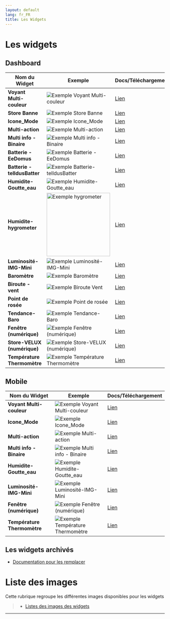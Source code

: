 ```yaml
---
layout: default
lang: fr_FR
title: Les Widgets
---
```


# Les widgets

## Dashboard

| Nom du Widget                | Exemple                                                                                            | Docs/Téléchargement                               |
| ---------------------------- | -------------------------------------------------------------------------------------------------- | ------------------------------------------------- |
| **Voyant Multi-couleur**     | <img src="../{{site.img}}/exemple/d/voyant_multicouleur.png" alt="Exemple Voyant Multi-couleur" /> | <a href="./WIDGET_d_VoyantMulticouleur">Lien</a>  |
| **Store Banne**              | <img src="../{{site.img}}/exemple/d/store_banne.png" alt="Exemple Store Banne" />                  | <a href="./WIDGET_d_Store_banne">Lien</a>         |
| **Icone_Mode**               | <img src="../{{site.img}}/exemple/d/icone_mode.png" alt="Exemple Icone_Mode" />                    | <a href="./WIDGET_d_Icon_Mode">Lien</a>           |
| **Multi-action**             | <img src="../{{site.img}}/exemple/d/multi_action.png" alt="Exemple Multi-action" />                | <a href="./WIDGET_d_Multi_action_Defaut">Lien</a> |
| **Multi info - Binaire**     | <img src="../{{site.img}}/exemple/d/multi_binaire.png" alt="Exemple Multi info - Binaire" />       | <a href="./WIDGET_d_Multi_info_Binaire">Lien</a>  |
| **Batterie - EeDomus**       | <img src="../{{site.img}}/exemple/d/bat_eedomus.png" alt="Exemple Batterie - EeDomus" />           | <a href="./WIDGET_d_Bat_EeDomus">Lien</a>         |
| **Batterie - telldusBatter** | <img src="../{{site.img}}/exemple/d/bat_telldusbatter.png" alt="Exemple Batterie-telldusBatter" /> | <a href="./WIDGET_d_Bat_telldusBattery">Lien</a>  |
| **Humidite-Goutte_eau**      | <img src="../{{site.img}}/exemple/d/humidite_goutte_eau.png" alt="Exemple Humidite-Goutte_eau" />  | <a href="./WIDGET_d_Humidite_Goutte_eau">Lien</a> |
| **Humidite-hygrometer**      | <img src="../{{site.img}}/exemple/d/hygrometer.png" width="200" alt="Exemple hygrometer" />        | <a href="./WIDGET_d_hygrometer">Lien</a>          |
| **Luminosité-IMG-Mini**      | <img src="../{{site.img}}/exemple/d/lumi.png" alt="Exemple Luminosité-IMG-Mini" />                 | <a href="./WIDGET_d_Lum_IMG_mini">Lien</a>        |
| **Baromètre**                | <img src="../{{site.img}}/exemple/d/baro.png" alt="Exemple Baromètre" />                           | <a href="./WIDGET_d_baro">Lien</a>                |
| **Biroute - vent**           | <img src="../{{site.img}}/exemple/d/biroute.png" alt="Exemple Biroute Vent" />                     | <a href="./WIDGET_d_biroute">Lien</a>             |
| **Point de rosée**           | <img src="../{{site.img}}/exemple/d/rosee.png" alt="Exemple Point de rosée" />                     | <a href="./WIDGET_d_rosee">Lien</a>               |
| **Tendance-Baro**            | <img src="../{{site.img}}/exemple/d/tendance.png" alt="Exemple Tendance-Baro" />                   | <a href="./WIDGET_d_tendance">Lien</a>            |
| **Fenêtre (numérique)**      | <img src="../{{site.img}}/exemple/d/fenetre.png" alt="Exemple Fenêtre (numérique)" />              | <a href="./WIDGET_d_fenetre">Lien</a>             |
| **Store-VELUX (numérique)**  | <img src="../{{site.img}}/exemple/d/store_velux.png" alt="Exemple Store-VELUX (numérique)" />      | <a href="./WIDGET_d_Store_Velux_num">Lien</a>     |
| **Température Thermomètre**  | <img src="../{{site.img}}/exemple/d/temperature.png" alt="Exemple Température Thermomètre" />      | <a href="./WIDGET_d_Thermometre">Lien</a>         |

## Mobile

| Nom du Widget               | Exemple                                                                                            | Docs/Téléchargement                               |
| --------------------------- | -------------------------------------------------------------------------------------------------- | ------------------------------------------------- |
| **Voyant Multi-couleur**    | <img src="../{{site.img}}/exemple/m/voyant_multicouleur.png" alt="Exemple Voyant Multi-couleur" /> | <a href="./WIDGET_m_VoyantMulticouleur">Lien</a>  |
| **Icone_Mode**              | <img src="../{{site.img}}/exemple/m/icone_mode.png" alt="Exemple Icone_Mode" />                    | <a href="./WIDGET_m_Icon_Mode">Lien</a>           |
| **Multi-action**            | <img src="../{{site.img}}/exemple/m/multi_action.png" alt="Exemple Multi-action" />                | <a href="./WIDGET_m_Multi_action_Defaut">Lien</a> |
| **Multi info - Binaire**    | <img src="../{{site.img}}/exemple/m/multi_binaire.png" alt="Exemple Multi info - Binaire" />       | <a href="./WIDGET_m_Multi_info_Binaire">Lien</a>  |
| **Humidite-Goutte_eau**     | <img src="../{{site.img}}/exemple/m/humidite_goutte_eau.png" alt="Exemple Humidite-Goutte_eau" />  | <a href="./WIDGET_m_Humidite_Goutte_eau">Lien</a> |
| **Luminosité-IMG-Mini**     | <img src="../{{site.img}}/exemple/m/lumi.png" alt="Exemple Luminosité-IMG-Mini" />                 | <a href="./WIDGET_m_Lum_IMG_mini">Lien</a>        |
| **Fenêtre (numérique)**     | <img src="../{{site.img}}/exemple/m/fenetre.png" alt="Exemple Fenêtre (numérique)" />              | <a href="./WIDGET_m_fenetre">Lien</a>             |
| **Température Thermomètre** | <img src="../{{site.img}}/exemple/m/temperature.png" alt="Exemple Température Thermomètre" />      | <a href="./WIDGET_m_Thermometre">Lien</a>         |

## Les widgets archivés

- [Documentation pour les remplacer ]({{site.baseurl}}/{{site.archive}}/{{page.lang}})

# Liste des images

Cette rubrique regroupe les différentes images disponibles pour les widgets

> - <a href="./list_img">Listes des images des widgets </a>

<hr />
